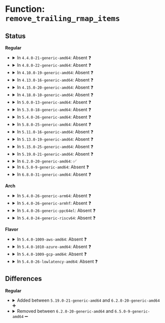 # Function: <code>remove_trailing_rmap_items</code>

## Status
<b>Regular</b>
<ul>
<li>
<details>
<summary>In <code>4.4.0-21-generic-amd64</code>: Absent ❓</summary>

```json
{
  "name": "remove_trailing_rmap_items",
  "collision_type": "Unique Static",
  "inline_type": "Selective",
  "funcs": [
    {
      "addr": 18446744071580831616,
      "name": "remove_trailing_rmap_items",
      "external": false,
      "loc": "mm/ksm.c:658",
      "file": "mm/ksm.c",
      "inline": "not declared, inlined",
      "caller_inline": [],
      "caller_func": [
        "mm/ksm.c:run_store",
        "mm/ksm.c:ksm_scan_thread"
      ]
    }
  ],
  "symbols": [
    {
      "addr": 18446744071580831616,
      "name": "remove_trailing_rmap_items.isra.19",
      "section": ".text",
      "bind": "STB_LOCAL",
      "size": 83
    }
  ]
}
```
</details>
</li>
<li>
<details>
<summary>In <code>4.8.0-22-generic-amd64</code>: Absent ❓</summary>

```json
{
  "name": "remove_trailing_rmap_items",
  "collision_type": "Unique Static",
  "inline_type": "Selective",
  "funcs": [
    {
      "addr": 18446744071580957456,
      "name": "remove_trailing_rmap_items",
      "external": false,
      "loc": "mm/ksm.c:650",
      "file": "mm/ksm.c",
      "inline": "not declared, inlined",
      "caller_inline": [],
      "caller_func": [
        "mm/ksm.c:run_store",
        "mm/ksm.c:ksm_scan_thread"
      ]
    }
  ],
  "symbols": [
    {
      "addr": 18446744071580957456,
      "name": "remove_trailing_rmap_items.isra.18",
      "section": ".text",
      "bind": "STB_LOCAL",
      "size": 83
    }
  ]
}
```
</details>
</li>
<li>
<details>
<summary>In <code>4.10.0-19-generic-amd64</code>: Absent ❓</summary>

```json
{
  "name": "remove_trailing_rmap_items",
  "collision_type": "Unique Static",
  "inline_type": "Selective",
  "funcs": [
    {
      "addr": 18446744071581031216,
      "name": "remove_trailing_rmap_items",
      "external": false,
      "loc": "mm/ksm.c:661",
      "file": "mm/ksm.c",
      "inline": "not declared, inlined",
      "caller_inline": [],
      "caller_func": [
        "mm/ksm.c:run_store",
        "mm/ksm.c:ksm_scan_thread"
      ]
    }
  ],
  "symbols": [
    {
      "addr": 18446744071581031216,
      "name": "remove_trailing_rmap_items.isra.21",
      "section": ".text",
      "bind": "STB_LOCAL",
      "size": 83
    }
  ]
}
```
</details>
</li>
<li>
<details>
<summary>In <code>4.13.0-16-generic-amd64</code>: Absent ❓</summary>

```json
{
  "name": "remove_trailing_rmap_items",
  "collision_type": "Unique Static",
  "inline_type": "Selective",
  "funcs": [
    {
      "addr": 18446744071581078080,
      "name": "remove_trailing_rmap_items",
      "external": false,
      "loc": "mm/ksm.c:792",
      "file": "mm/ksm.c",
      "inline": "not declared, inlined",
      "caller_inline": [],
      "caller_func": [
        "mm/ksm.c:run_store",
        "mm/ksm.c:ksm_scan_thread"
      ]
    }
  ],
  "symbols": [
    {
      "addr": 18446744071581078080,
      "name": "remove_trailing_rmap_items.isra.16",
      "section": ".text",
      "bind": "STB_LOCAL",
      "size": 83
    }
  ]
}
```
</details>
</li>
<li>
<details>
<summary>In <code>4.15.0-20-generic-amd64</code>: Absent ❓</summary>

```json
{
  "name": "remove_trailing_rmap_items",
  "collision_type": "Unique Static",
  "inline_type": "Selective",
  "funcs": [
    {
      "addr": 18446744071581189456,
      "name": "remove_trailing_rmap_items",
      "external": false,
      "loc": "mm/ksm.c:792",
      "file": "mm/ksm.c",
      "inline": "not declared, inlined",
      "caller_inline": [],
      "caller_func": [
        "mm/ksm.c:run_store",
        "mm/ksm.c:ksm_scan_thread"
      ]
    }
  ],
  "symbols": [
    {
      "addr": 18446744071581189456,
      "name": "remove_trailing_rmap_items.isra.18",
      "section": ".text",
      "bind": "STB_LOCAL",
      "size": 83
    }
  ]
}
```
</details>
</li>
<li>
<details>
<summary>In <code>4.18.0-10-generic-amd64</code>: Absent ❓</summary>

```json
{
  "name": "remove_trailing_rmap_items",
  "collision_type": "Unique Static",
  "inline_type": "Selective",
  "funcs": [
    {
      "addr": 18446744071581334240,
      "name": "remove_trailing_rmap_items",
      "external": false,
      "loc": "mm/ksm.c:804",
      "file": "mm/ksm.c",
      "inline": "not declared, inlined",
      "caller_inline": [],
      "caller_func": [
        "mm/ksm.c:run_store",
        "mm/ksm.c:ksm_scan_thread"
      ]
    }
  ],
  "symbols": [
    {
      "addr": 18446744071581334240,
      "name": "remove_trailing_rmap_items.isra.28",
      "section": ".text",
      "bind": "STB_LOCAL",
      "size": 83
    }
  ]
}
```
</details>
</li>
<li>
<details>
<summary>In <code>5.0.0-13-generic-amd64</code>: Absent ❓</summary>

```json
{
  "name": "remove_trailing_rmap_items",
  "collision_type": "Unique Static",
  "inline_type": "Selective",
  "funcs": [
    {
      "addr": 18446744071581418016,
      "name": "remove_trailing_rmap_items",
      "external": false,
      "loc": "mm/ksm.c:805",
      "file": "mm/ksm.c",
      "inline": "not declared, inlined",
      "caller_inline": [],
      "caller_func": [
        "mm/ksm.c:run_store",
        "mm/ksm.c:ksm_scan_thread"
      ]
    }
  ],
  "symbols": [
    {
      "addr": 18446744071581418016,
      "name": "remove_trailing_rmap_items.isra.28",
      "section": ".text",
      "bind": "STB_LOCAL",
      "size": 83
    }
  ]
}
```
</details>
</li>
<li>
<details>
<summary>In <code>5.3.0-18-generic-amd64</code>: Absent ❓</summary>

```json
{
  "name": "remove_trailing_rmap_items",
  "collision_type": "Unique Static",
  "inline_type": "Selective",
  "funcs": [
    {
      "addr": 18446744071581533072,
      "name": "remove_trailing_rmap_items",
      "external": false,
      "loc": "mm/ksm.c:819",
      "file": "mm/ksm.c",
      "inline": "not declared, inlined",
      "caller_inline": [],
      "caller_func": [
        "mm/ksm.c:run_store",
        "mm/ksm.c:ksm_scan_thread"
      ]
    }
  ],
  "symbols": [
    {
      "addr": 18446744071581533072,
      "name": "remove_trailing_rmap_items.isra.0",
      "section": ".text",
      "bind": "STB_LOCAL",
      "size": 83
    }
  ]
}
```
</details>
</li>
<li>
<details>
<summary>In <code>5.4.0-26-generic-amd64</code>: Absent ❓</summary>

```json
{
  "name": "remove_trailing_rmap_items",
  "collision_type": "Unique Static",
  "inline_type": "Selective",
  "funcs": [
    {
      "addr": 18446744071581597968,
      "name": "remove_trailing_rmap_items",
      "external": false,
      "loc": "mm/ksm.c:819",
      "file": "mm/ksm.c",
      "inline": "not declared, inlined",
      "caller_inline": [],
      "caller_func": [
        "mm/ksm.c:run_store",
        "mm/ksm.c:ksm_scan_thread"
      ]
    }
  ],
  "symbols": [
    {
      "addr": 18446744071581597968,
      "name": "remove_trailing_rmap_items.isra.0",
      "section": ".text",
      "bind": "STB_LOCAL",
      "size": 83
    }
  ]
}
```
</details>
</li>
<li>
<details>
<summary>In <code>5.8.0-25-generic-amd64</code>: Absent ❓</summary>

```json
{
  "name": "remove_trailing_rmap_items",
  "collision_type": "Unique Static",
  "inline_type": "Full",
  "funcs": [
    {
      "addr": 18446744071581817790,
      "name": "remove_trailing_rmap_items",
      "external": false,
      "loc": "mm/ksm.c:819",
      "file": "mm/ksm.c",
      "inline": "not declared, inlined",
      "caller_inline": [
        "mm/ksm.c:scan_get_next_rmap_item",
        "mm/ksm.c:unmerge_and_remove_all_rmap_items"
      ],
      "caller_func": []
    }
  ],
  "symbols": []
}
```
</details>
</li>
<li>
<details>
<summary>In <code>5.11.0-16-generic-amd64</code>: Absent ❓</summary>

```json
{
  "name": "remove_trailing_rmap_items",
  "collision_type": "Unique Static",
  "inline_type": "Full",
  "funcs": [
    {
      "addr": 18446744071581864678,
      "name": "remove_trailing_rmap_items",
      "external": false,
      "loc": "mm/ksm.c:820",
      "file": "mm/ksm.c",
      "inline": "not declared, inlined",
      "caller_inline": [
        "mm/ksm.c:scan_get_next_rmap_item",
        "mm/ksm.c:unmerge_and_remove_all_rmap_items"
      ],
      "caller_func": []
    }
  ],
  "symbols": []
}
```
</details>
</li>
<li>
<details>
<summary>In <code>5.13.0-19-generic-amd64</code>: Absent ❓</summary>

```json
{
  "name": "remove_trailing_rmap_items",
  "collision_type": "Unique Static",
  "inline_type": "Full",
  "funcs": [
    {
      "addr": 18446744071581895150,
      "name": "remove_trailing_rmap_items",
      "external": false,
      "loc": "mm/ksm.c:819",
      "file": "mm/ksm.c",
      "inline": "not declared, inlined",
      "caller_inline": [
        "mm/ksm.c:scan_get_next_rmap_item",
        "mm/ksm.c:unmerge_and_remove_all_rmap_items"
      ],
      "caller_func": []
    }
  ],
  "symbols": []
}
```
</details>
</li>
<li>
<details>
<summary>In <code>5.15.0-25-generic-amd64</code>: Absent ❓</summary>

```json
{
  "name": "remove_trailing_rmap_items",
  "collision_type": "Unique Static",
  "inline_type": "Full",
  "funcs": [
    {
      "addr": 18446744071582189854,
      "name": "remove_trailing_rmap_items",
      "external": false,
      "loc": "mm/ksm.c:815",
      "file": "mm/ksm.c",
      "inline": "not declared, inlined",
      "caller_inline": [
        "mm/ksm.c:scan_get_next_rmap_item",
        "mm/ksm.c:unmerge_and_remove_all_rmap_items"
      ],
      "caller_func": []
    }
  ],
  "symbols": []
}
```
</details>
</li>
<li>
<details>
<summary>In <code>5.19.0-21-generic-amd64</code>: Absent ❓</summary>

```json
{
  "name": "remove_trailing_rmap_items",
  "collision_type": "Unique Static",
  "inline_type": "Full",
  "funcs": [
    {
      "addr": 18446744071582651710,
      "name": "remove_trailing_rmap_items",
      "external": false,
      "loc": "mm/ksm.c:822",
      "file": "mm/ksm.c",
      "inline": "not declared, inlined",
      "caller_inline": [
        "mm/ksm.c:scan_get_next_rmap_item",
        "mm/ksm.c:unmerge_and_remove_all_rmap_items"
      ],
      "caller_func": []
    }
  ],
  "symbols": []
}
```
</details>
</li>
<li>
<details>
<summary>In <code>6.2.0-20-generic-amd64</code>: ✅</summary>

```c
void remove_trailing_rmap_items(struct ksm_rmap_item * * rmap_list)
```

```json
{
  "name": "remove_trailing_rmap_items",
  "collision_type": "Unique Static",
  "inline_type": "No",
  "funcs": [
    {
      "addr": 18446744071583164080,
      "name": "remove_trailing_rmap_items",
      "external": false,
      "loc": "mm/ksm.c:821",
      "file": "mm/ksm.c",
      "inline": "seen, unknown",
      "caller_inline": [],
      "caller_func": [
        "mm/ksm.c:scan_get_next_rmap_item",
        "mm/ksm.c:unmerge_and_remove_all_rmap_items"
      ]
    }
  ],
  "symbols": [
    {
      "addr": 18446744071583164080,
      "name": "remove_trailing_rmap_items",
      "section": ".text",
      "bind": "STB_LOCAL",
      "size": 105
    }
  ]
}
```
</details>
</li>
<li>
<details>
<summary>In <code>6.5.0-9-generic-amd64</code>: Absent ❓</summary>

```json
{
  "name": "remove_trailing_rmap_items",
  "collision_type": "Unique Static",
  "inline_type": "Full",
  "funcs": [
    {
      "addr": 18446744071583389124,
      "name": "remove_trailing_rmap_items",
      "external": false,
      "loc": "mm/ksm.c:857",
      "file": "mm/ksm.c",
      "inline": "not declared, inlined",
      "caller_inline": [
        "mm/ksm.c:scan_get_next_rmap_item",
        "mm/ksm.c:unmerge_and_remove_all_rmap_items"
      ],
      "caller_func": []
    }
  ],
  "symbols": []
}
```
</details>
</li>
<li>
<details>
<summary>In <code>6.8.0-31-generic-amd64</code>: Absent ❓</summary>

```json
{
  "name": "remove_trailing_rmap_items",
  "collision_type": "Unique Static",
  "inline_type": "Full",
  "funcs": [
    {
      "addr": 18446744071583626807,
      "name": "remove_trailing_rmap_items",
      "external": false,
      "loc": "mm/ksm.c:1047",
      "file": "mm/ksm.c",
      "inline": "not declared, inlined",
      "caller_inline": [
        "mm/ksm.c:scan_get_next_rmap_item",
        "mm/ksm.c:unmerge_and_remove_all_rmap_items"
      ],
      "caller_func": []
    }
  ],
  "symbols": []
}
```
</details>
</li>
</ul>
<b>Arch</b>
<ul>
<li>
<details>
<summary>In <code>5.4.0-26-generic-arm64</code>: Absent ❓</summary>

```json
{
  "name": "remove_trailing_rmap_items",
  "collision_type": "Unique Static",
  "inline_type": "Selective",
  "funcs": [
    {
      "addr": 18446603336493037800,
      "name": "remove_trailing_rmap_items",
      "external": false,
      "loc": "mm/ksm.c:819",
      "file": "mm/ksm.c",
      "inline": "not declared, inlined",
      "caller_inline": [],
      "caller_func": [
        "mm/ksm.c:run_store",
        "mm/ksm.c:ksm_scan_thread",
        "mm/ksm.c:ksm_scan_thread"
      ]
    }
  ],
  "symbols": [
    {
      "addr": 18446603336493037800,
      "name": "remove_trailing_rmap_items.isra.0",
      "section": ".text",
      "bind": "STB_LOCAL",
      "size": 116
    }
  ]
}
```
</details>
</li>
<li>
<details>
<summary>In <code>5.4.0-26-generic-armhf</code>: Absent ❓</summary>

```json
{
  "name": "remove_trailing_rmap_items",
  "collision_type": "Unique Static",
  "inline_type": "Selective",
  "funcs": [
    {
      "addr": 3226754092,
      "name": "remove_trailing_rmap_items",
      "external": false,
      "loc": "mm/ksm.c:819",
      "file": "mm/ksm.c",
      "inline": "not declared, inlined",
      "caller_inline": [],
      "caller_func": [
        "mm/ksm.c:run_store",
        "mm/ksm.c:ksm_do_scan"
      ]
    }
  ],
  "symbols": [
    {
      "addr": 3226754092,
      "name": "remove_trailing_rmap_items.constprop.0",
      "section": ".text",
      "bind": "STB_LOCAL",
      "size": 108
    }
  ]
}
```
</details>
</li>
<li>
<details>
<summary>In <code>5.4.0-26-generic-ppc64el</code>: Absent ❓</summary>

```json
{
  "name": "remove_trailing_rmap_items",
  "collision_type": "Unique Static",
  "inline_type": "Selective",
  "funcs": [
    {
      "addr": 13835058055286472864,
      "name": "remove_trailing_rmap_items",
      "external": false,
      "loc": "mm/ksm.c:819",
      "file": "mm/ksm.c",
      "inline": "not declared, inlined",
      "caller_inline": [],
      "caller_func": [
        "mm/ksm.c:run_store",
        "mm/ksm.c:scan_get_next_rmap_item"
      ]
    }
  ],
  "symbols": [
    {
      "addr": 13835058055286472864,
      "name": "remove_trailing_rmap_items.isra.0",
      "section": ".text",
      "bind": "STB_LOCAL",
      "size": 172
    }
  ]
}
```
</details>
</li>
<li>
<details>
<summary>In <code>5.4.0-24-generic-riscv64</code>: Absent ❓</summary>

```json
{
  "name": "remove_trailing_rmap_items",
  "collision_type": "Unique Static",
  "inline_type": "Selective",
  "funcs": [
    {
      "addr": 18446743936272908050,
      "name": "remove_trailing_rmap_items",
      "external": false,
      "loc": "mm/ksm.c:819",
      "file": "mm/ksm.c",
      "inline": "not declared, inlined",
      "caller_inline": [],
      "caller_func": [
        "mm/ksm.c:run_store",
        "mm/ksm.c:ksm_do_scan"
      ]
    }
  ],
  "symbols": [
    {
      "addr": 18446743936272908050,
      "name": "remove_trailing_rmap_items.isra.0",
      "section": ".text",
      "bind": "STB_LOCAL",
      "size": 116
    }
  ]
}
```
</details>
</li>
</ul>
<b>Flavor</b>
<ul>
<li>
<details>
<summary>In <code>5.4.0-1009-aws-amd64</code>: Absent ❓</summary>

```json
{
  "name": "remove_trailing_rmap_items",
  "collision_type": "Unique Static",
  "inline_type": "Selective",
  "funcs": [
    {
      "addr": 18446744071581566704,
      "name": "remove_trailing_rmap_items",
      "external": false,
      "loc": "mm/ksm.c:819",
      "file": "mm/ksm.c",
      "inline": "not declared, inlined",
      "caller_inline": [],
      "caller_func": [
        "mm/ksm.c:run_store",
        "mm/ksm.c:ksm_scan_thread"
      ]
    }
  ],
  "symbols": [
    {
      "addr": 18446744071581566704,
      "name": "remove_trailing_rmap_items.isra.0",
      "section": ".text",
      "bind": "STB_LOCAL",
      "size": 83
    }
  ]
}
```
</details>
</li>
<li>
<details>
<summary>In <code>5.4.0-1010-azure-amd64</code>: Absent ❓</summary>

```json
{
  "name": "remove_trailing_rmap_items",
  "collision_type": "Unique Static",
  "inline_type": "Selective",
  "funcs": [
    {
      "addr": 18446744071581508272,
      "name": "remove_trailing_rmap_items",
      "external": false,
      "loc": "mm/ksm.c:819",
      "file": "mm/ksm.c",
      "inline": "not declared, inlined",
      "caller_inline": [],
      "caller_func": [
        "mm/ksm.c:run_store",
        "mm/ksm.c:ksm_scan_thread"
      ]
    }
  ],
  "symbols": [
    {
      "addr": 18446744071581508272,
      "name": "remove_trailing_rmap_items.isra.0",
      "section": ".text",
      "bind": "STB_LOCAL",
      "size": 83
    }
  ]
}
```
</details>
</li>
<li>
<details>
<summary>In <code>5.4.0-1009-gcp-amd64</code>: Absent ❓</summary>

```json
{
  "name": "remove_trailing_rmap_items",
  "collision_type": "Unique Static",
  "inline_type": "Selective",
  "funcs": [
    {
      "addr": 18446744071581558016,
      "name": "remove_trailing_rmap_items",
      "external": false,
      "loc": "mm/ksm.c:819",
      "file": "mm/ksm.c",
      "inline": "not declared, inlined",
      "caller_inline": [],
      "caller_func": [
        "mm/ksm.c:run_store",
        "mm/ksm.c:ksm_scan_thread"
      ]
    }
  ],
  "symbols": [
    {
      "addr": 18446744071581558016,
      "name": "remove_trailing_rmap_items.isra.0",
      "section": ".text",
      "bind": "STB_LOCAL",
      "size": 83
    }
  ]
}
```
</details>
</li>
<li>
<details>
<summary>In <code>5.4.0-26-lowlatency-amd64</code>: Absent ❓</summary>

```json
{
  "name": "remove_trailing_rmap_items",
  "collision_type": "Unique Static",
  "inline_type": "Selective",
  "funcs": [
    {
      "addr": 18446744071581623024,
      "name": "remove_trailing_rmap_items",
      "external": false,
      "loc": "mm/ksm.c:819",
      "file": "mm/ksm.c",
      "inline": "not declared, inlined",
      "caller_inline": [],
      "caller_func": [
        "mm/ksm.c:run_store",
        "mm/ksm.c:ksm_scan_thread"
      ]
    }
  ],
  "symbols": [
    {
      "addr": 18446744071581623024,
      "name": "remove_trailing_rmap_items.isra.0",
      "section": ".text",
      "bind": "STB_LOCAL",
      "size": 83
    }
  ]
}
```
</details>
</li>
</ul>

## Differences
<b>Regular</b>
<ul>
<li>
<details>
<summary>Added between <code>5.19.0-21-generic-amd64</code> and <code>6.2.0-20-generic-amd64</code> ➕</summary>

```c
void remove_trailing_rmap_items(struct ksm_rmap_item * * rmap_list)
```
</details>
</li>
<li>
<details>
<summary>Removed between <code>6.2.0-20-generic-amd64</code> and <code>6.5.0-9-generic-amd64</code> ➖</summary>

```c
void remove_trailing_rmap_items(struct ksm_rmap_item * * rmap_list)
```
</details>
</li>
</ul>
